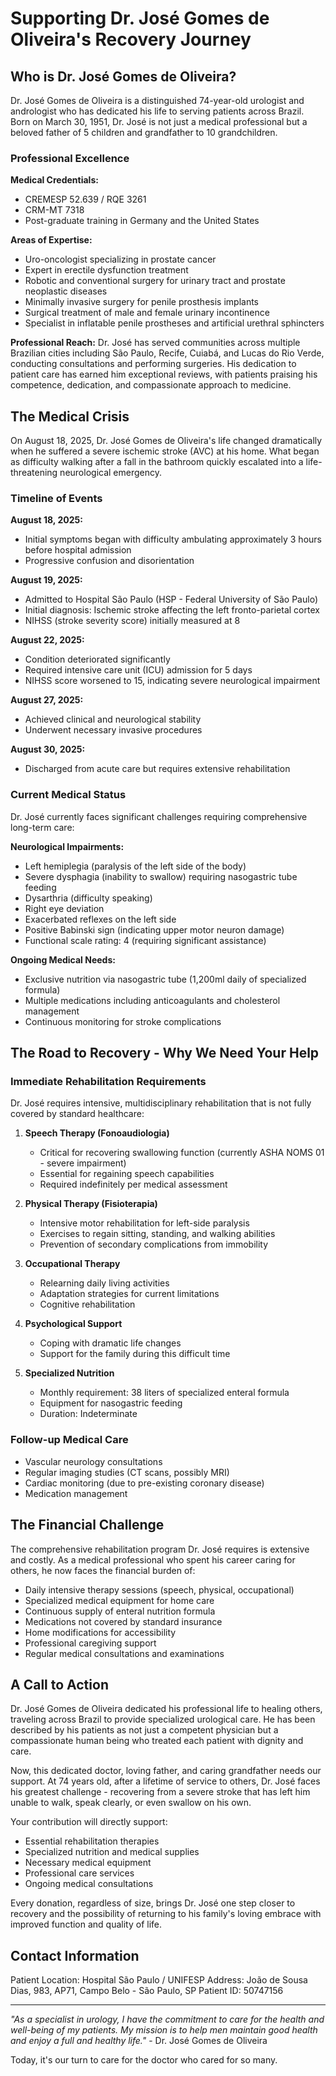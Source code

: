 # Supporting Dr. José Gomes de Oliveira's Recovery Journey

## Who is Dr. José Gomes de Oliveira?

Dr. José Gomes de Oliveira is a distinguished 74-year-old urologist and andrologist who has dedicated his life to serving patients across Brazil. Born on March 30, 1951, Dr. José is not just a medical professional but a beloved father of 5 children and grandfather to 10 grandchildren.

### Professional Excellence

**Medical Credentials:**
- CREMESP 52.639 / RQE 3261
- CRM-MT 7318
- Post-graduate training in Germany and the United States

**Areas of Expertise:**
- Uro-oncologist specializing in prostate cancer
- Expert in erectile dysfunction treatment
- Robotic and conventional surgery for urinary tract and prostate neoplastic diseases
- Minimally invasive surgery for penile prosthesis implants
- Surgical treatment of male and female urinary incontinence
- Specialist in inflatable penile prostheses and artificial urethral sphincters

**Professional Reach:**
Dr. José has served communities across multiple Brazilian cities including São Paulo, Recife, Cuiabá, and Lucas do Rio Verde, conducting consultations and performing surgeries. His dedication to patient care has earned him exceptional reviews, with patients praising his competence, dedication, and compassionate approach to medicine.

## The Medical Crisis

On August 18, 2025, Dr. José Gomes de Oliveira's life changed dramatically when he suffered a severe ischemic stroke (AVC) at his home. What began as difficulty walking after a fall in the bathroom quickly escalated into a life-threatening neurological emergency.

### Timeline of Events

**August 18, 2025:**
- Initial symptoms began with difficulty ambulating approximately 3 hours before hospital admission
- Progressive confusion and disorientation

**August 19, 2025:**
- Admitted to Hospital São Paulo (HSP - Federal University of São Paulo)
- Initial diagnosis: Ischemic stroke affecting the left fronto-parietal cortex
- NIHSS (stroke severity score) initially measured at 8

**August 22, 2025:**
- Condition deteriorated significantly
- Required intensive care unit (ICU) admission for 5 days
- NIHSS score worsened to 15, indicating severe neurological impairment

**August 27, 2025:**
- Achieved clinical and neurological stability
- Underwent necessary invasive procedures

**August 30, 2025:**
- Discharged from acute care but requires extensive rehabilitation

### Current Medical Status

Dr. José currently faces significant challenges requiring comprehensive long-term care:

**Neurological Impairments:**
- Left hemiplegia (paralysis of the left side of the body)
- Severe dysphagia (inability to swallow) requiring nasogastric tube feeding
- Dysarthria (difficulty speaking)
- Right eye deviation
- Exacerbated reflexes on the left side
- Positive Babinski sign (indicating upper motor neuron damage)
- Functional scale rating: 4 (requiring significant assistance)

**Ongoing Medical Needs:**
- Exclusive nutrition via nasogastric tube (1,200ml daily of specialized formula)
- Multiple medications including anticoagulants and cholesterol management
- Continuous monitoring for stroke complications

## The Road to Recovery - Why We Need Your Help

### Immediate Rehabilitation Requirements

Dr. José requires intensive, multidisciplinary rehabilitation that is not fully covered by standard healthcare:

1. **Speech Therapy (Fonoaudiologia)**
   - Critical for recovering swallowing function (currently ASHA NOMS 01 - severe impairment)
   - Essential for regaining speech capabilities
   - Required indefinitely per medical assessment

2. **Physical Therapy (Fisioterapia)**
   - Intensive motor rehabilitation for left-side paralysis
   - Exercises to regain sitting, standing, and walking abilities
   - Prevention of secondary complications from immobility

3. **Occupational Therapy**
   - Relearning daily living activities
   - Adaptation strategies for current limitations
   - Cognitive rehabilitation

4. **Psychological Support**
   - Coping with dramatic life changes
   - Support for the family during this difficult time

5. **Specialized Nutrition**
   - Monthly requirement: 38 liters of specialized enteral formula
   - Equipment for nasogastric feeding
   - Duration: Indeterminate

### Follow-up Medical Care

- Vascular neurology consultations
- Regular imaging studies (CT scans, possibly MRI)
- Cardiac monitoring (due to pre-existing coronary disease)
- Medication management

## The Financial Challenge

The comprehensive rehabilitation program Dr. José requires is extensive and costly. As a medical professional who spent his career caring for others, he now faces the financial burden of:

- Daily intensive therapy sessions (speech, physical, occupational)
- Specialized medical equipment for home care
- Continuous supply of enteral nutrition formula
- Medications not covered by standard insurance
- Home modifications for accessibility
- Professional caregiving support
- Regular medical consultations and examinations

## A Call to Action

Dr. José Gomes de Oliveira dedicated his professional life to healing others, traveling across Brazil to provide specialized urological care. He has been described by his patients as not just a competent physician but a compassionate human being who treated each patient with dignity and care.

Now, this dedicated doctor, loving father, and caring grandfather needs our support. At 74 years old, after a lifetime of service to others, Dr. José faces his greatest challenge - recovering from a severe stroke that has left him unable to walk, speak clearly, or even swallow on his own.

Your contribution will directly support:
- Essential rehabilitation therapies
- Specialized nutrition and medical supplies
- Necessary medical equipment
- Professional care services
- Ongoing medical consultations

Every donation, regardless of size, brings Dr. José one step closer to recovery and the possibility of returning to his family's loving embrace with improved function and quality of life.

## Contact Information

Patient Location: Hospital São Paulo / UNIFESP
Address: João de Sousa Dias, 983, AP71, Campo Belo - São Paulo, SP
Patient ID: 50747156

---

*"As a specialist in urology, I have the commitment to care for the health and well-being of my patients. My mission is to help men maintain good health and enjoy a full and healthy life."* - Dr. José Gomes de Oliveira

Today, it's our turn to care for the doctor who cared for so many.